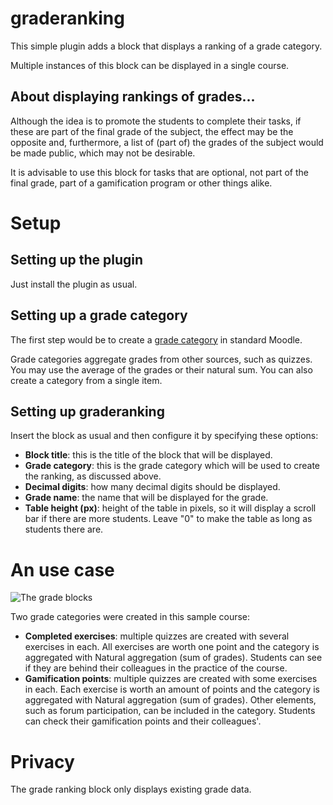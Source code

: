 # graderanking
This simple plugin adds a block that displays a ranking of a grade category.

Multiple instances of this block can be displayed in a single course.

## About displaying rankings of grades...
Although the idea is to promote the students to complete their tasks, if these are part of the final grade of the subject, the effect may be the opposite and, furthermore, a list of (part of) the grades of the subject would be made public, which may not be desirable.

It is advisable to use this block for tasks that are optional, not part of the final grade, part of a gamification program or other things alike.

# Setup

## Setting up the plugin
Just install the plugin as usual.

## Setting up a grade category
The first step would be to create a [grade category](https://docs.moodle.org/en/Grade_categories) in standard Moodle.

Grade categories aggregate grades from other sources, such as quizzes. You may use the average of the grades or their natural sum. You can also create a category from a single item.

## Setting up graderanking
Insert the block as usual and then configure it by specifying these options:

* **Block title**: this is the title of the block that will be displayed.
* **Grade category**: this is the grade category which will be used to create the ranking, as discussed above.
* **Decimal digits**: how many decimal digits should be displayed.
* **Grade name**: the name that will be displayed for the grade.
* **Table height (px)**: height of the table in pixels, so it will display a scroll bar if there are more students. Leave "0" to make the table as long as students there are.

# An use case

![The grade blocks](https://i.imgur.com/sHA7pZw.png)

Two grade categories were created in this sample course:
* **Completed exercises**: multiple quizzes are created with several exercises in each. All exercises are worth one point and the category is aggregated with Natural aggregation (sum of grades).
Students can see if they are behind their colleagues in the practice of the course.
* **Gamification points**: multiple quizzes are created with some exercises in each. Each exercise is worth an amount of points and the category is aggregated with Natural aggregation (sum of grades). Other elements, such as forum participation, can be included in the category.
Students can check their gamification points and their colleagues'.

# Privacy
The grade ranking block only displays existing grade data.
